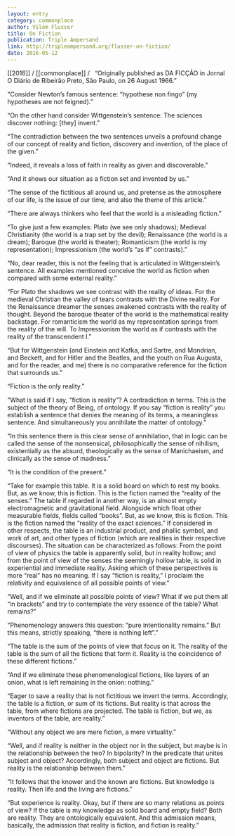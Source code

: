 ```yaml
---
layout: entry
category: commonplace
author: Vilém Flusser
title: On Fiction
publication: Triple Ampersand
link: http://tripleampersand.org/flusser-on-fiction/
date: 2016-05-12
---
```


[[2016]] / [[commonplace]] / 
 
“Originally published as DA FICÇÃO in Jornal O Diário de Ribeirão Preto, São Paulo, on 26 August 1966.”

“Consider Newton’s famous sentence: “hypothese non fingo” (my hypotheses are not feigned).”

“On the other hand consider Wittgenstein’s sentence: The sciences discover nothing: [they] invent.”

“The contradiction between the two sentences unveils a profound change of our concept of reality and fiction, discovery and invention, of the place of the given.”

“Indeed, it reveals a loss of faith in reality as given and discoverable.”

“And it shows our situation as a fiction set and invented by us.”

“The sense of the fictitious all around us, and pretense as the atmosphere of our life, is the issue of our time, and also the theme of this article.”

“There are always thinkers who feel that the world is a misleading fiction.”

“To give just a few examples: Plato (we see only shadows); Medieval Christianity (the world is a trap set by the devil); Renaissance (the world is a dream); Baroque (the world is theater); Romanticism (the world is my representation); Impressionism (the world’s “as if” contrasts).”

“No, dear reader, this is not the feeling that is articulated in Wittgenstein’s sentence. All examples mentioned conceive the world as fiction when compared with some external reality.”

“For Plato the shadows we see contrast with the reality of ideas. For the medieval Christian the valley of tears contrasts with the Divine reality. For the Renaissance dreamer the senses awakened contrasts with the reality of thought. Beyond the baroque theater of the world is the mathematical reality backstage. For romanticism the world as my representation springs from the reality of the will. To Impressionism the world as if contrasts with the reality of the transcendent I.”

“But for Wittgenstein (and Einstein and Kafka, and Sartre, and Mondrian, and Beckett, and for Hitler and the Beatles, and the youth on Rua Augusta, and for the reader, and me) there is no comparative reference for the fiction that surrounds us.”

“Fiction is the only reality.”

“What is said if I say, “fiction is reality”? A contradiction in terms. This is the subject of the theory of Being, of ontology. If you say “fiction is reality” you establish a sentence that denies the meaning of its terms, a meaningless sentence. And simultaneously you annihilate the matter of ontology.”

“In this sentence there is this clear sense of annihilation, that in logic can be called the sense of the nonsensical, philosophically the sense of nihilism, existentially as the absurd, theologically as the sense of Manichaeism, and clinically as the sense of madness.”

“It is the condition of the present.”

“Take for example this table. It is a solid board on which to rest my books. But, as we know, this is fiction. This is the fiction named the “reality of the senses.” The table if regarded in another way, is an almost empty electromagnetic and gravitational field. Alongside which float other measurable fields, fields called “books”. But, as we know, this is fiction. This is the fiction named the “reality of the exact sciences.” If considered in other respects, the table is an industrial product, and phallic symbol, and work of art, and other types of fiction (which are realities in their respective discourses). The situation can be characterized as follows: From the point of view of physics the table is apparently solid, but in reality hollow; and from the point of view of the senses the seemingly hollow table, is solid in experiential and immediate reality. Asking which of these perspectives is more “real” has no meaning. If I say “fiction is reality,” I proclaim the relativity and equivalence of all possible points of view.”

“Well, and if we eliminate all possible points of view? What if we put them all “in brackets” and try to contemplate the very essence of the table? What remains?”

“Phenomenology answers this question: “pure intentionality remains.” But this means, strictly speaking, “there is nothing left”.”

“The table is the sum of the points of view that focus on it. The reality of the table is the sum of all the fictions that form it. Reality is the coincidence of these different fictions.”

“And if we eliminate these phenomenological fictions, like layers of an onion, what is left remaining in the onion: nothing.”

“Eager to save a reality that is not fictitious we invert the terms. Accordingly, the table is a fiction, or sum of its fictions. But reality is that across the table, from where fictions are projected. The table is fiction, but we, as inventors of the table, are reality.”

“Without any object we are mere fiction, a mere virtuality.”

“Well, and if reality is neither in the object nor in the subject, but maybe is in the relationship between the two? In bipolarity? In the predicate that unites subject and object? Accordingly, both subject and object are fictions. But reality is the relationship between them.”

“It follows that the knower and the known are fictions. But knowledge is reality. Then life and the living are fictions.”

“But experience is reality. Okay, but if there are so many relations as points of view? If the table is my knowledge as solid board and empty field? Both are reality. They are ontologically equivalent. And this admission means, basically, the admission that reality is fiction, and fiction is reality.”

